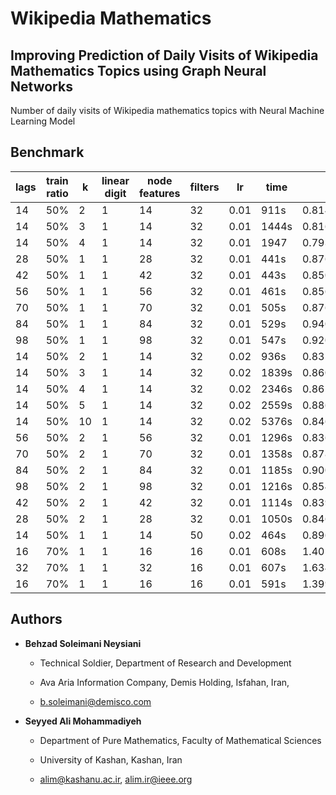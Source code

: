 # Wikipedia Mathematics

## Improving Prediction of Daily Visits of Wikipedia Mathematics Topics using Graph Neural Networks

Number of daily visits of Wikipedia mathematics topics with Neural Machine Learning Model

## Benchmark

| lags | train ratio | k  | linear digit | node features | filters |  lr  |  time  |  error  |
| ---- | ----------- | -- | ------------ | ------------- | ------- | ---- | ------ | ------- |
| 14   | 50%         | 2  |       1      |    14   | 32 | 0.01 | 911s | 0.8143236637115479 |
| 14   | 50%         | 3  |       1      |    14   | 32 | 0.01 | 1444s | 0.8163800835609436 |
| 14   | 50%         | 4 | 1 | 14 | 32 | 0.01 | 1947 | 0.7932114601135254 |
| 28   | 50%         | 1 | 1 | 28 | 32 | 0.01 | 441s | 0.8761430382728577 |
| 42   | 50%         | 1 | 1 | 42 | 32 | 0.01 | 443s | 0.8508368134498596 |
| 56   | 50%         | 1 | 1 | 56 | 32 | 0.01 | 461s | 0.856105387210846 |
| 70   | 50%         | 1 | 1 | 70 | 32 | 0.01 | 505s | 0.8762531280517578 |
| 84   | 50%         | 1 | 1 | 84 | 32 | 0.01 | 529s | 0.9409999847412109 |
| 98   | 50%         | 1 | 1 | 98 | 32 | 0.01 | 547s | 0.9203919768333435 |
| 14   | 50%         | 2 | 1 | 14 | 32 | 0.02 | 936s | 0.8355252742767334 |
| 14   | 50%         | 3 | 1 | 14 | 32 | 0.02 | 1839s | 0.8604558110237122 |
| 14   | 50%         | 4 | 1 | 14 | 32 | 0.02 | 2346s | 0.8616055846214294 |
| 14   | 50%         | 5 | 1 | 14 | 32 | 0.02 | 2559s | 0.8867608308792114 |
| 14   | 50%         | 10 | 1 | 14 | 32 | 0.02 | 5376s | 0.8464503288269043 |
| 56  | 50% | 2 | 1 | 56 | 32 | 0.01 | 1296s | 0.8364545106887817 | 
| 70  | 50% | 2 | 1 | 70 | 32 | 0.01 | 1358s | 0.8788001537322998 | 
| 84  | 50% | 2 | 1 | 84 | 32 | 0.01 | 1185s | 0.9005643129348755 | 
| 98  | 50% | 2 | 1 | 98 | 32 | 0.01 | 1216s | 0.8543722629547119 | 
| 42 | 50% | 2 | 1 | 42 | 32 | 0.01 | 1114s | 0.8399303555488586 |
| 28 | 50% | 2 | 1 | 28 | 32 | 0.01 | 1050s | 0.8465337753295898 |
| 14 | 50% | 1 | 1 | 14 | 50 | 0.02 | 464s | 0.8963724374771118 |
| 16 | 70% | 1 | 1 | 16 | 16 | 0.01 | 608s | 1.401132583618164 |
| 32 | 70% | 1 | 1 | 32 | 16 | 0.01 | 607s | 1.634675145149231 |
| 16 | 70% | 1 | 1 | 16 | 16 | 0.01 | 591s | 1.3993479013442993 |

## Authors

- **Behzad Soleimani Neysiani**

  - Technical Soldier, Department of Research and Development

  - Ava Aria Information Company, Demis Holding, Isfahan, Iran,

  - b.soleimani@demisco.com

- **Seyyed Ali Mohammadiyeh**

  - Department of Pure Mathematics, Faculty of Mathematical Sciences

  - University of Kashan, Kashan, Iran

  - alim@kashanu.ac.ir, alim.ir@ieee.org


